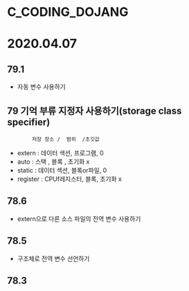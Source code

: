 # C_CODING_DOJANG

# 2020.04.07

## 79.1
- 자동 변수 사용하기

## 79 기억 부류 지정자 사용하기(storage class specifier)
            저장 장소 /  범위  /초깃값 
- extern : 데이터 색션, 프로그램, 0
- auto   :  스택    , 블록   , 초기화 x
- static : 데이터 섹션, 블록or파일, 0
- register : CPUf레지스터, 블록, 초기화 x

## 78.6
- extern으로 다른 소스 파일의 전역 변수 사용하기

## 78.5
- 구조체로 전역 변수 선언하기

## 78.3
